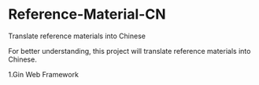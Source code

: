 # Reference-Material-CN
Translate reference materials into Chinese

For better understanding, this project will translate reference materials into Chinese.

1.Gin Web Framework
